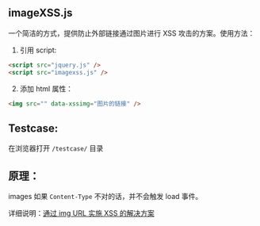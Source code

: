 ## imageXSS.js

一个简洁的方式，提供防止外部链接通过图片进行 XSS 攻击的方案。使用方法：

1. 引用 script:

  ```html
  <script src="jquery.js" />
  <script src="imagexss.js" />
  ```

2. 添加 html 属性：

  ```html
  <img src="" data-xssimg="图片的链接" />
  ```


## Testcase:

在浏览器打开 `/testcase/` 目录


## 原理：

images 如果 `Content-Type` 不对的话，并不会触发 load 事件。

详细说明：[通过 img URL 实施 XSS 的解决方案](http://sofish.de/2138)